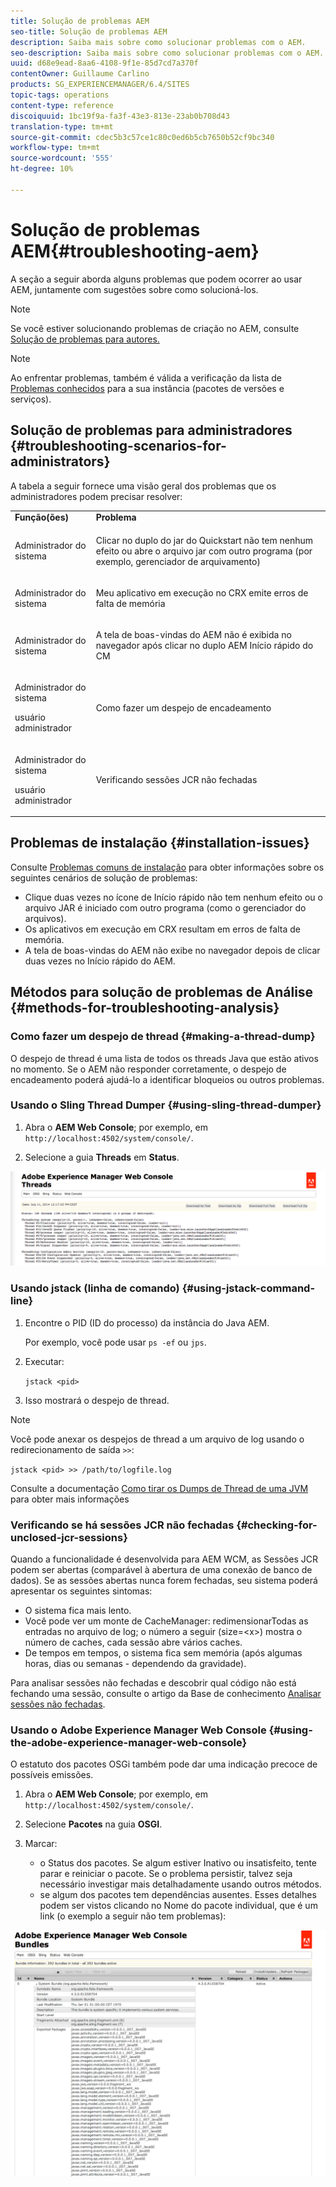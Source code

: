 ```yaml
---
title: Solução de problemas AEM
seo-title: Solução de problemas AEM
description: Saiba mais sobre como solucionar problemas com o AEM.
seo-description: Saiba mais sobre como solucionar problemas com o AEM.
uuid: d68e9ead-8aa6-4108-9f1e-85d7cd7a370f
contentOwner: Guillaume Carlino
products: SG_EXPERIENCEMANAGER/6.4/SITES
topic-tags: operations
content-type: reference
discoiquuid: 1bc19f9a-fa3f-43e3-813e-23ab0b708d43
translation-type: tm+mt
source-git-commit: cdec5b3c57ce1c80c0ed6b5cb7650b52cf9bc340
workflow-type: tm+mt
source-wordcount: '555'
ht-degree: 10%

---
```



# Solução de problemas AEM{#troubleshooting-aem}

A seção a seguir aborda alguns problemas que podem ocorrer ao usar AEM, juntamente com sugestões sobre como solucioná-los.

>[!NOTE]
>
>Se você estiver solucionando problemas de criação no AEM, consulte [Solução de problemas para autores.](/help/sites-authoring/troubleshooting.md)

>[!NOTE]
>
>Ao enfrentar problemas, também é válida a verificação da lista de [Problemas conhecidos](/help/release-notes/known-issues.md) para a sua instância (pacotes de versões e serviços).

## Solução de problemas para administradores {#troubleshooting-scenarios-for-administrators}

A tabela a seguir fornece uma visão geral dos problemas que os administradores podem precisar resolver:

<table> 
 <tbody> 
  <tr> 
   <td><strong>Função(ões)</strong></td> 
   <td><strong>Problema </strong></td> 
  </tr> 
  <tr> 
   <td>Administrador do sistema</td> 
   <td><p>Clicar no duplo do jar do Quickstart não tem nenhum efeito ou abre o arquivo jar com outro programa (por exemplo, gerenciador de arquivamento)</p> </td> 
  </tr> 
  <tr> 
   <td><p>Administrador do sistema</p> </td> 
   <td><p>Meu aplicativo em execução no CRX emite erros de falta de memória</p> </td> 
  </tr> 
  <tr> 
   <td><p>Administrador do sistema</p> </td> 
   <td><p>A tela de boas-vindas do AEM não é exibida no navegador após clicar no duplo AEM Início rápido do CM</p> </td> 
  </tr> 
  <tr> 
   <td><p>Administrador do sistema</p> <p>usuário administrador</p> </td> 
   <td><p>Como fazer um despejo de encadeamento</p> </td> 
  </tr> 
  <tr> 
   <td><p>Administrador do sistema</p> <p>usuário administrador</p> </td> 
   <td><p>Verificando sessões JCR não fechadas</p> </td> 
  </tr> 
 </tbody> 
</table>

## Problemas de instalação {#installation-issues}

Consulte [Problemas comuns de instalação](/help/sites-deploying/troubleshooting.md#common-installation-issues) para obter informações sobre os seguintes cenários de solução de problemas:

* Clique duas vezes no ícone de Início rápido não tem nenhum efeito ou o arquivo JAR é iniciado com outro programa (como o gerenciador do arquivos).
* Os aplicativos em execução em CRX resultam em erros de falta de memória.
* A tela de boas-vindas do AEM não exibe no navegador depois de clicar duas vezes no Início rápido do AEM.

## Métodos para solução de problemas de Análise {#methods-for-troubleshooting-analysis}

### Como fazer um despejo de thread {#making-a-thread-dump}

O despejo de thread é uma lista de todos os threads Java que estão ativos no momento. Se o AEM não responder corretamente, o despejo de encadeamento poderá ajudá-lo a identificar bloqueios ou outros problemas.

### Usando o Sling Thread Dumper {#using-sling-thread-dumper}

1. Abra o **AEM Web Console**; por exemplo, em `http://localhost:4502/system/console/`.

1. Selecione a guia **Threads** em **Status**.

![screen_shot_2012-02-13at43925pm](assets/screen_shot_2012-02-13at43925pm.png)

### Usando jstack (linha de comando) {#using-jstack-command-line}

1. Encontre o PID (ID do processo) da instância do Java AEM.

   Por exemplo, você pode usar `ps -ef` ou `jps`.

1. Executar:

   `jstack <pid>`

1. Isso mostrará o despejo de thread.

>[!NOTE]
>
>Você pode anexar os despejos de thread a um arquivo de log usando o redirecionamento de saída `>>`:
>
>`jstack <pid> >> /path/to/logfile.log`

Consulte a documentação [Como tirar os Dumps de Thread de uma JVM](https://helpx.adobe.com/cq/kb/TakeThreadDump.html) para obter mais informações

### Verificando se há sessões JCR não fechadas {#checking-for-unclosed-jcr-sessions}

Quando a funcionalidade é desenvolvida para AEM WCM, as Sessões JCR podem ser abertas (comparável à abertura de uma conexão de banco de dados). Se as sessões abertas nunca forem fechadas, seu sistema poderá apresentar os seguintes sintomas:

* O sistema fica mais lento.
* Você pode ver um monte de CacheManager: redimensionarTodas as entradas no arquivo de log; o número a seguir (size=&lt;x>) mostra o número de caches, cada sessão abre vários caches.
* De tempos em tempos, o sistema fica sem memória (após algumas horas, dias ou semanas - dependendo da gravidade).

Para analisar sessões não fechadas e descobrir qual código não está fechando uma sessão, consulte o artigo da Base de conhecimento [Analisar sessões não fechadas](https://helpx.adobe.com/crx/kb/AnalyzeUnclosedSessions.html).

### Usando o Adobe Experience Manager Web Console {#using-the-adobe-experience-manager-web-console}

O estatuto dos pacotes OSGi também pode dar uma indicação precoce de possíveis emissões.

1. Abra o **AEM Web Console**; por exemplo, em `http://localhost:4502/system/console/`.

1. Selecione **Pacotes** na guia **OSGI**.

1. Marcar:

   * o Status dos pacotes. Se algum estiver Inativo ou insatisfeito, tente parar e reiniciar o pacote. Se o problema persistir, talvez seja necessário investigar mais detalhadamente usando outros métodos.
   * se algum dos pacotes tem dependências ausentes. Esses detalhes podem ser vistos clicando no Nome do pacote individual, que é um link (o exemplo a seguir não tem problemas):

![screen_shot_2012-02-13at44706pm](assets/screen_shot_2012-02-13at44706pm.png)

